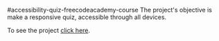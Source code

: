 #accessibility-quiz-freecodeacademy-course
The project's objective is make a responsive quiz, accessible through all devices.


<p>To see the project <a href="https://jose-pinho.github.io/accessibility-quiz/Quiz.html">click here</a>.</p>